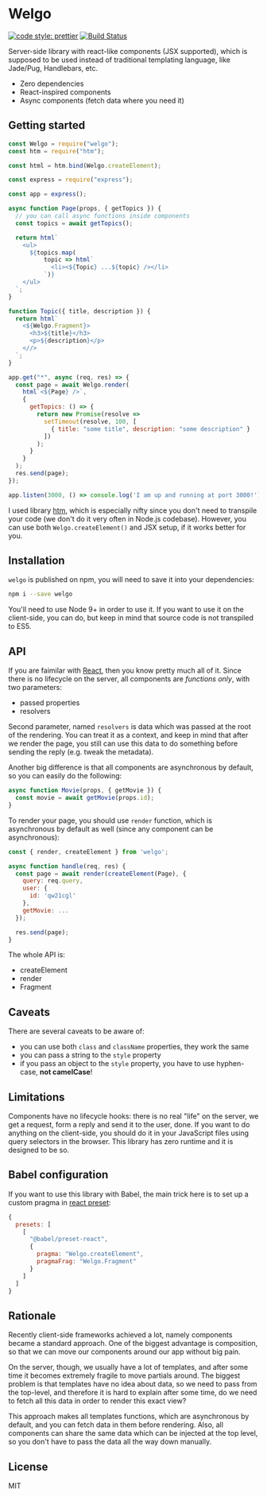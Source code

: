 # Welgo

[![code style: prettier](https://img.shields.io/badge/code_style-prettier-ff69b4.svg?style=flat-square)](https://github.com/prettier/prettier)
[![Build Status](https://travis-ci.org/Bloomca/welgo.svg?branch=master)](https://travis-ci.org/Bloomca/welgo)

Server-side library with react-like components (JSX supported), which is supposed to be used instead of traditional templating language, like Jade/Pug, Handlebars, etc.

- Zero dependencies
- React-inspired components
- Async components (fetch data where you need it)

## Getting started

```js
const Welgo = require("welgo");
const htm = require("htm");

const html = htm.bind(Welgo.createElement);

const express = require("express");

const app = express();

async function Page(props, { getTopics }) {
  // you can call async functions inside components
  const topics = await getTopics();

  return html`
    <ul>
      ${topics.map(
          topic => html`
            <li><${Topic} ...${topic} /></li>
          `)}
    </ul>
  `;
}

function Topic({ title, description }) {
  return html`
    <${Welgo.Fragment}>
      <h3>${title}</h3>
      <p>${description}</p>
    <//>
  `;
}

app.get("*", async (req, res) => {
  const page = await Welgo.render(
    html`<${Page} />`,
    {
      getTopics: () => {
        return new Promise(resolve =>
          setTimeout(resolve, 100, [
            { title: "some title", description: "some description" }
          ])
        );
      }
    }
  );
  res.send(page);
});

app.listen(3000, () => console.log('I am up and running at port 3000!'));
```

I used library [htm](https://github.com/developit/htm), which is especially nifty since you don't need to transpile your code (we don't do it very often in Node.js codebase). However, you can use both `Welgo.createElement()` and JSX setup, if it works better for you.

## Installation

`welgo` is published on npm, you will need to save it into your dependencies:

```sh
npm i --save welgo
```

You'll need to use Node 9+ in order to use it. If you want to use it on the client-side, you can do, but keep in mind that source code is not transpiled to ES5.

## API

If you are faimilar with [React](https://reactjs.org/docs/getting-started.html), then you know pretty much all of it. Since there is no lifecycle on the server, all components are _functions only_, with two parameters:

- passed properties
- resolvers

Second parameter, named `resolvers` is data which was passed at the root of the rendering. You can treat it as a context, and keep in mind that after we render the page, you still can use this data to do something before sending the reply (e.g. tweak the metadata).

Another big difference is that all components are asynchronous by default, so you can easily do the following:

```js
async function Movie(props, { getMovie }) {
  const movie = await getMovie(props.id);
}
```

To render your page, you should use `render` function, which is asynchronous by default as well (since any component can be asynchronous):

```js
const { render, createElement } from 'welgo';

async function handle(req, res) {
  const page = await render(createElement(Page), {
    query: req.query,
    user: {
      id: 'qw21cgl'
    },
    getMovie: ...
  });

  res.send(page);
}
```

The whole API is:

- createElement
- render
- Fragment

## Caveats

There are several caveats to be aware of:

- you can use both `class` and `className` properties, they work the same
- you can pass a string to the `style` property
- if you pass an object to the `style` property, you have to use hyphen-case, **not camelCase**!

## Limitations

Components have no lifecycle hooks: there is no real "life" on the server, we get a request, form a reply and send it to the user, done. If you want to do anything on the client-side, you should do it in your JavaScript files using query selectors in the browser. This library has zero runtime and it is designed to be so.

## Babel configuration

If you want to use this library with Babel, the main trick here is to set up a custom pragma in [react preset](https://babeljs.io/docs/en/babel-preset-react):

```js
{
  presets: [
    [
      "@babel/preset-react",
      {
        pragma: "Welgo.createElement",
        pragmaFrag: "Welgo.Fragment"
      }
    ]
  ]
}
```

## Rationale

Recently client-side frameworks achieved a lot, namely components became a standard approach. One of the biggest advantage is composition, so that we can move our components around our app without big pain.

On the server, though, we usually have a lot of templates, and after some time it becomes extremely fragile to move partials around. The biggest problem is that templates have no idea about data, so we need to pass from the top-level, and therefore it is hard to explain after some time, do we need to fetch all this data in order to render this exact view?

This approach makes all templates functions, which are asynchronous by default, and you can fetch data in them before rendering. Also, all components can share the same data which can be injected at the top level, so you don't have to pass the data all the way down manually.

## License

MIT